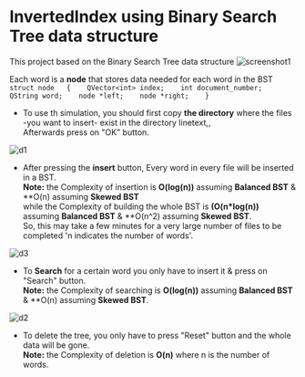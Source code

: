 # InvertedIndex using **Binary Search Tree** data structure

This project based on the Binary Search Tree data structure
![screenshot1](https://user-images.githubusercontent.com/64116564/83792294-dd6ded80-a668-11ea-9e2a-c346450bf62b.png)

Each word is a **node** that stores data needed for each word in the BST  
`struct node  
    {   
    QVector<int> index;   
    int document_number;   
    QString word;   
    node *left;   
    node *right;   
    }`   
    


* To use th simulation, you should first copy **the directory** where the files -you want to insert- exist in the directory linetext,,  
Afterwards press on "OK" button.  

![d1](https://user-images.githubusercontent.com/64116564/83793493-9d0f6f00-a66a-11ea-83c5-12ba0326de2e.png)

* After pressing the **insert** button, Every word in every file will be inserted in a BST.  
**Note:** the Complexity of insertion is **O(log(n))** assuming **Balanced BST** & **O(n) assuming **Skewed BST**  
while the Complexity of building the whole BST is **(O(n*log(n))** assuming **Balanced BST** & **O(n^2) assuming **Skewed BST**.  
So, this may take a few minutes for a very large number of files to be completed 'n indicates the number of words'. 

![d3](https://user-images.githubusercontent.com/64116564/83795461-7bfc4d80-a66d-11ea-8c0f-bcadf8449559.png)

* To **Search** for a certain word you only have to insert it & press on "Search" button.  
**Note:** the Complexity of searching is **O(log(n))** assuming **Balanced BST** & **O(n) assuming **Skewed BST**.  

![d2](https://user-images.githubusercontent.com/64116564/83796152-8b2fcb00-a66e-11ea-9673-c639a696bbf1.png) 

* To delete the tree, you only have to press "Reset" button and the whole data will be gone.  
**Note:** the Complexity of deletion is **O(n)** where n is the number of words.
